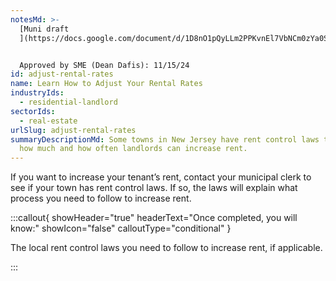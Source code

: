 ```yaml
---
notesMd: >-
  [Muni draft
  ](https://docs.google.com/document/d/1D8nO1pQyLLm2PPKvnEl7VbNCm0zYa0SR7KKmFZuEC_A/edit)


  Approved by SME (Dean Dafis): 11/15/24
id: adjust-rental-rates
name: Learn How to Adjust Your Rental Rates
industryIds:
  - residential-landlord
sectorIds:
  - real-estate
urlSlug: adjust-rental-rates
summaryDescriptionMd: Some towns in New Jersey have rent control laws that limit
  how much and how often landlords can increase rent.
---
```


If you want to increase your tenant’s rent, contact your municipal clerk to see if your town has rent control laws. If so, the laws will explain what process you need to follow to increase rent.

:::callout{ showHeader="true" headerText="Once completed, you will know:" showIcon="false" calloutType="conditional" }

The local rent control laws you need to follow to increase rent, if applicable.

:::
